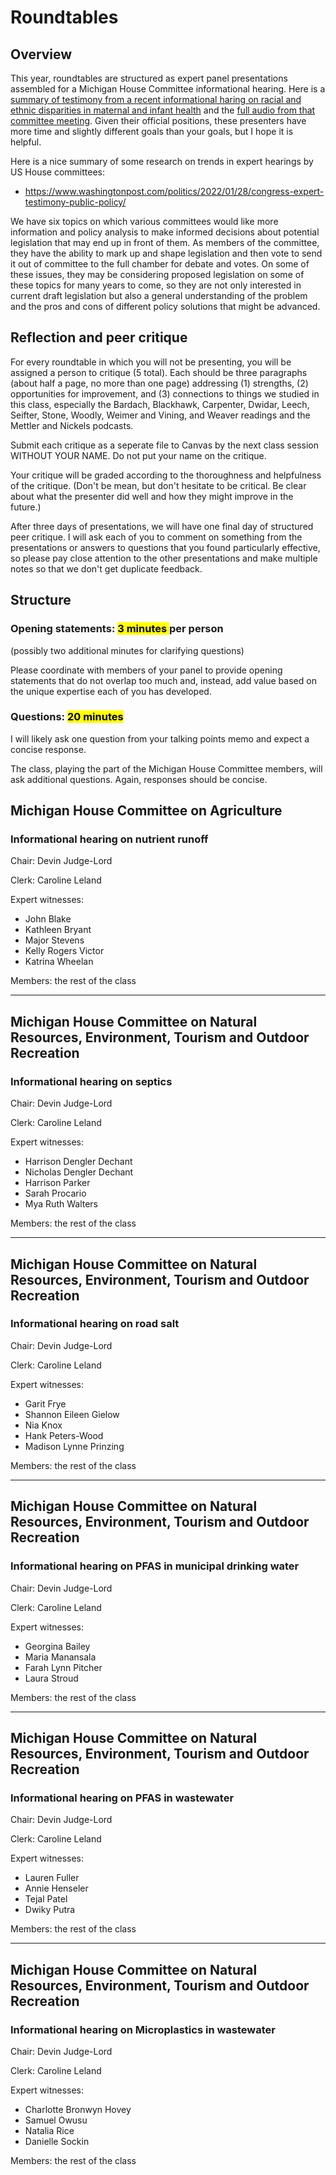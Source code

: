 
# Roundtables 

## Overview

This year, roundtables are structured as expert panel presentations assembled for a Michigan House Committee informational hearing. Here is a [summary of testimony from a recent informational haring on racial and ethnic disparities in maternal and infant health](https://stateofreform.com/featured/2023/03/michigan-senate-committee-discusses-racial-and-ethnic-disparities-in-maternal-and-infant-health/) and the [full audio from that committee meeting](https://www.senate.michigan.gov/committeeaudio/2023-2024/Health%20Policy/Health-Policy-03-22-2023_1232PM_28_72.mp3). Given their official positions, these presenters have more time and slightly different goals than your goals, but I hope it is helpful. 

Here is a nice summary of some research on trends in expert hearings by US House committees: 

- https://www.washingtonpost.com/politics/2022/01/28/congress-expert-testimony-public-policy/

We have six topics on which various committees would like more information and policy analysis to make informed decisions about potential legislation that may end up in front of them. As members of the committee, they have the ability to mark up and shape legislation and then vote to send it out of committee to the full chamber for debate and votes. On some of these issues, they may be considering proposed legislation on some of these topics for many years to come, so they are not only interested in current draft legislation but also a general understanding of the problem and the pros and cons of different policy solutions that might be advanced. 

## Reflection and peer critique 

For every roundtable in which you will not be presenting, you will be assigned a
person to critique (5 total). Each should be three paragraphs (about half a page, no more than one page) addressing (1) strengths,  (2) opportunities for improvement, and (3) connections to things we studied in this class, especially the Bardach, Blackhawk, Carpenter, Dwidar, Leech, Seifter, Stone, Woodly, Weimer and Vining, and Weaver readings and the Mettler and Nickels podcasts. 

Submit each critique as a seperate file to Canvas by the next class session WITHOUT YOUR
NAME. Do not put your name on the critique. 

Your critique will be graded according to
the thoroughness and helpfulness of the critique. (Don't be mean, but don't hesitate to be
critical. Be clear about what the presenter did well and how
they might improve in the future.)

After three days of presentations, we will have one final day of structured peer critique. I will ask each of you to comment on something from the presentations or answers to questions that you found particularly effective, so please pay close attention to the other presentations and make multiple notes so that we don't get duplicate feedback. 


## Structure

### Opening statements: <mark> 3 minutes </mark> per person

(possibly two additional minutes for clarifying questions)

Please coordinate with members of your panel to provide opening statements that do not overlap too much and, instead, add value based on the unique expertise each of you has developed. 

### Questions:  <mark> 20 minutes </mark>

I will likely ask one question from your talking points memo and expect a concise response. 

The class, playing the part of the Michigan House Committee members, will ask additional questions. Again, responses should be concise. 



## Michigan House Committee on Agriculture

### Informational hearing on nutrient runoff

Chair: Devin Judge-Lord

Clerk: Caroline Leland

Expert witnesses:  

- John Blake
-  Kathleen Bryant
-  Major Stevens
-  Kelly Rogers Victor
-  Katrina Wheelan

Members: the rest of the class

---

## Michigan House Committee on Natural Resources, Environment, Tourism and Outdoor Recreation

### Informational hearing on septics

Chair: Devin Judge-Lord

Clerk: Caroline Leland

Expert witnesses:  

-  Harrison Dengler Dechant
- Nicholas Dengler Dechant
- Harrison Parker 
- Sarah Procario
- Mya Ruth Walters

Members: the rest of the class

---

## Michigan House Committee on Natural Resources, Environment, Tourism and Outdoor Recreation

### Informational hearing on road salt

Chair: Devin Judge-Lord

Clerk: Caroline Leland

Expert witnesses:  

- Garit Frye
- Shannon Eileen Gielow
- Nia Knox
- Hank Peters-Wood
- Madison Lynne Prinzing

Members: the rest of the class

---



## Michigan House Committee on Natural Resources, Environment, Tourism and Outdoor Recreation

### Informational hearing on PFAS in municipal drinking water

Chair: Devin Judge-Lord

Clerk: Caroline Leland

Expert witnesses:  

-  Georgina Bailey
-  Maria Manansala
- Farah Lynn Pitcher
- Laura Stroud

Members: the rest of the class

---


## Michigan House Committee on Natural Resources, Environment, Tourism and Outdoor Recreation

### Informational hearing on PFAS in wastewater

Chair: Devin Judge-Lord

Clerk: Caroline Leland

Expert witnesses:  

-   Lauren Fuller
- Annie Henseler
- Tejal Patel
- Dwiky Putra

Members: the rest of the class

---


## Michigan House Committee on Natural Resources, Environment, Tourism and Outdoor Recreation

### Informational hearing on Microplastics in wastewater

Chair: Devin Judge-Lord

Clerk: Caroline Leland

Expert witnesses:  

-    Charlotte Bronwyn Hovey
- Samuel Owusu
- Natalia Rice
- Danielle Sockin

Members: the rest of the class
